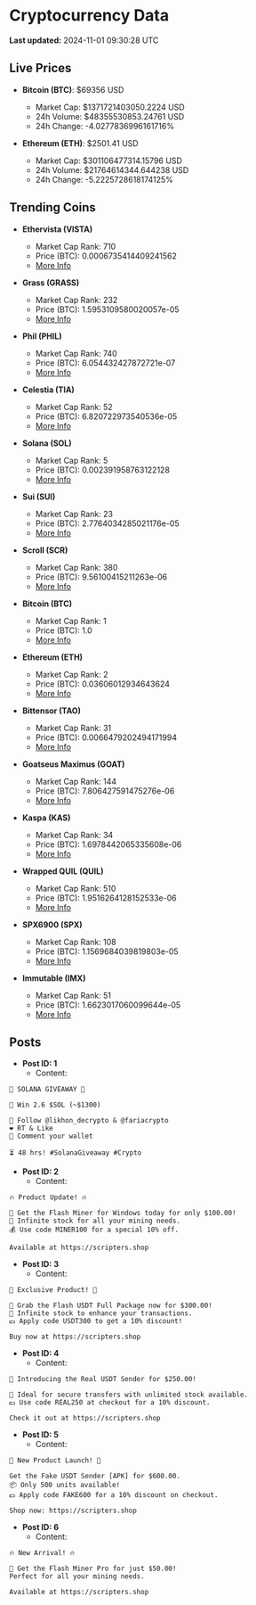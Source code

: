 # Cryptocurrency Data

**Last updated:** 2024-11-01 09:30:28 UTC

## Live Prices
- **Bitcoin (BTC)**: $69356 USD
  - Market Cap: $1371721403050.2224 USD
  - 24h Volume: $48355530853.24761 USD
  - 24h Change: -4.0277836996161716%

- **Ethereum (ETH)**: $2501.41 USD
  - Market Cap: $301106477314.15796 USD
  - 24h Volume: $21764614344.644238 USD
  - 24h Change: -5.2225728618174125%

## Trending Coins
- **Ethervista (VISTA)**
  - Market Cap Rank: 710
  - Price (BTC): 0.0006735414409241562
  - [More Info](https://www.coingecko.com/en/coins/ethervista)

- **Grass (GRASS)**
  - Market Cap Rank: 232
  - Price (BTC): 1.5953109580020057e-05
  - [More Info](https://www.coingecko.com/en/coins/grass)

- **Phil (PHIL)**
  - Market Cap Rank: 740
  - Price (BTC): 6.054432427872721e-07
  - [More Info](https://www.coingecko.com/en/coins/phil)

- **Celestia (TIA)**
  - Market Cap Rank: 52
  - Price (BTC): 6.820722973540536e-05
  - [More Info](https://www.coingecko.com/en/coins/celestia)

- **Solana (SOL)**
  - Market Cap Rank: 5
  - Price (BTC): 0.002391958763122128
  - [More Info](https://www.coingecko.com/en/coins/solana)

- **Sui (SUI)**
  - Market Cap Rank: 23
  - Price (BTC): 2.7764034285021176e-05
  - [More Info](https://www.coingecko.com/en/coins/sui)

- **Scroll (SCR)**
  - Market Cap Rank: 380
  - Price (BTC): 9.56100415211263e-06
  - [More Info](https://www.coingecko.com/en/coins/scroll)

- **Bitcoin (BTC)**
  - Market Cap Rank: 1
  - Price (BTC): 1.0
  - [More Info](https://www.coingecko.com/en/coins/bitcoin)

- **Ethereum (ETH)**
  - Market Cap Rank: 2
  - Price (BTC): 0.03606012934643624
  - [More Info](https://www.coingecko.com/en/coins/ethereum)

- **Bittensor (TAO)**
  - Market Cap Rank: 31
  - Price (BTC): 0.0066479202494171994
  - [More Info](https://www.coingecko.com/en/coins/bittensor)

- **Goatseus Maximus (GOAT)**
  - Market Cap Rank: 144
  - Price (BTC): 7.806427591475276e-06
  - [More Info](https://www.coingecko.com/en/coins/goatseus-maximus)

- **Kaspa (KAS)**
  - Market Cap Rank: 34
  - Price (BTC): 1.6978442065335608e-06
  - [More Info](https://www.coingecko.com/en/coins/kaspa)

- **Wrapped QUIL (QUIL)**
  - Market Cap Rank: 510
  - Price (BTC): 1.9516264128152533e-06
  - [More Info](https://www.coingecko.com/en/coins/wrapped-quil)

- **SPX6900 (SPX)**
  - Market Cap Rank: 108
  - Price (BTC): 1.1569684039819803e-05
  - [More Info](https://www.coingecko.com/en/coins/spx6900)

- **Immutable (IMX)**
  - Market Cap Rank: 51
  - Price (BTC): 1.6623017060099644e-05
  - [More Info](https://www.coingecko.com/en/coins/immutable-x)

## Posts
- **Post ID: 1**
  - Content:
```
🚀 SOLANA GIVEAWAY 🚀

🎁 Win 2.6 $SOL (~$1300)

🤝 Follow @likhon_decrypto & @fariacrypto
❤️ RT & Like
💬 Comment your wallet

⏳ 48 hrs! #SolanaGiveaway #Crypto
```

- **Post ID: 2**
  - Content:
```
🔥 Product Update! 🔥

🚀 Get the Flash Miner for Windows today for only $100.00!
🔋 Infinite stock for all your mining needs.
💰 Use code MINER100 for a special 10% off.

Available at https://scripters.shop
```

- **Post ID: 3**
  - Content:
```
🎁 Exclusive Product! 🎁

💸 Grab the Flash USDT Full Package now for $300.00!
🎉 Infinite stock to enhance your transactions.
💵 Apply code USDT300 to get a 10% discount!

Buy now at https://scripters.shop
```

- **Post ID: 4**
  - Content:
```
💎 Introducing the Real USDT Sender for $250.00!

💼 Ideal for secure transfers with unlimited stock available.
💵 Use code REAL250 at checkout for a 10% discount.

Check it out at https://scripters.shop
```

- **Post ID: 5**
  - Content:
```
🚀 New Product Launch! 🚀

Get the Fake USDT Sender [APK] for $600.00.
📦 Only 500 units available!
💵 Apply code FAKE600 for a 10% discount on checkout.

Shop now: https://scripters.shop
```

- **Post ID: 6**
  - Content:
```
🔥 New Arrival! 🔥

💸 Get the Flash Miner Pro for just $50.00!
Perfect for all your mining needs.

Available at https://scripters.shop
```


